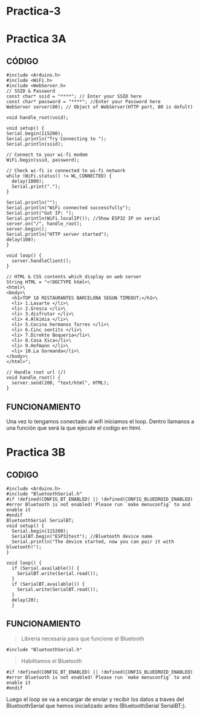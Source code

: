 # Practica-3

# Practica 3A

## CÓDIGO
```
#include <Arduino.h>
#include <WiFi.h>
#include <WebServer.h>
// SSID & Password
const char* ssid = "****"; // Enter your SSID here
const char* password = "****"; //Enter your Password here
WebServer server(80); // Object of WebServer(HTTP port, 80 is defult)

void handle_root(void);

void setup() {
Serial.begin(115200);
Serial.println("Try Connecting to ");
Serial.println(ssid);

// Connect to your wi-fi modem
WiFi.begin(ssid, password);

// Check wi-fi is connected to wi-fi network
while (WiFi.status() != WL_CONNECTED) {
  delay(1000);
  Serial.print(".");
}

Serial.println("");
Serial.println("WiFi connected successfully");
Serial.print("Got IP: ");
Serial.println(WiFi.localIP()); //Show ESP32 IP on serial
server.on("/", handle_root);
server.begin();
Serial.println("HTTP server started");
delay(100);
}

void loop() {
  server.handleClient();
}

// HTML & CSS contents which display on web server
String HTML = "<!DOCTYPE html>\
<html>\
<body>\
  <h1>TOP 10 RESTAURANTES BARCELONA SEGUN TIMEOUT;</h1>\
  <li> 1.Lasarte </li>\
  <li> 2.Gresca </li>\
  <li> 3.disfrutar </li>\
  <li> 4.Alkimia </li>\
  <li> 5.Cocina hermanos Torres </li>\
  <li> 6.Cinc sentits </li>\
  <li> 7.Direkte Boqueria</li>\
  <li> 8.Casa Xica</li>\
  <li> 9.Hofmann </li>\
  <li> 10.La Gormanda</li>\
</body>\
</html>";

// Handle root url (/)
void handle_root() {
  server.send(200, "text/html", HTML);
}
```

## FUNCIONAMIENTO

Una vez lo tengamos conectado al wifi iniciamos el loop. Dentro llamanos a una función que será la que ejecute el codigo en html.


# Practica 3B

## CODIGO
```
#include <Arduino.h>
#include "BluetoothSerial.h"
#if !defined(CONFIG_BT_ENABLED) || !defined(CONFIG_BLUEDROID_ENABLED)
#error Bluetooth is not enabled! Please run `make menuconfig` to and enable it
#endif
BluetoothSerial SerialBT;
void setup() {
  Serial.begin(115200);
  SerialBT.begin("ESP32test"); //Bluetooth device name
  Serial.println("The device started, now you can pair it with bluetooth!");
}

void loop() {
  if (Serial.available()) {
    SerialBT.write(Serial.read());
  }
  if (SerialBT.available()) {
    Serial.write(SerialBT.read());
  }
  delay(20);
  }
```

## FUNCIONAMIENTO

> Libreria necesaria para que funcione el Bluetooth
```
#include "BluetoothSerial.h"
```
> Habilitamos el Bluetooth
```
#if !defined(CONFIG_BT_ENABLED) || !defined(CONFIG_BLUEDROID_ENABLED)
#error Bluetooth is not enabled! Please run `make menuconfig` to and enable it
#endif
```
Luego el loop se va a encargar de enviar y recibir los datos a traves del BluetoothSerial que hemos inicializado antes (BluetoothSerial SerialBT;).
